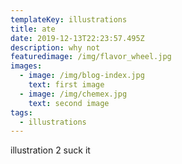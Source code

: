 ```yaml
---
templateKey: illustrations
title: ate
date: 2019-12-13T22:23:57.495Z
description: why not
featuredimage: /img/flavor_wheel.jpg
images:
  - image: /img/blog-index.jpg
    text: first image
  - image: /img/chemex.jpg
    text: second image
tags:
  - illustrations
---
```

illustration 2 suck it